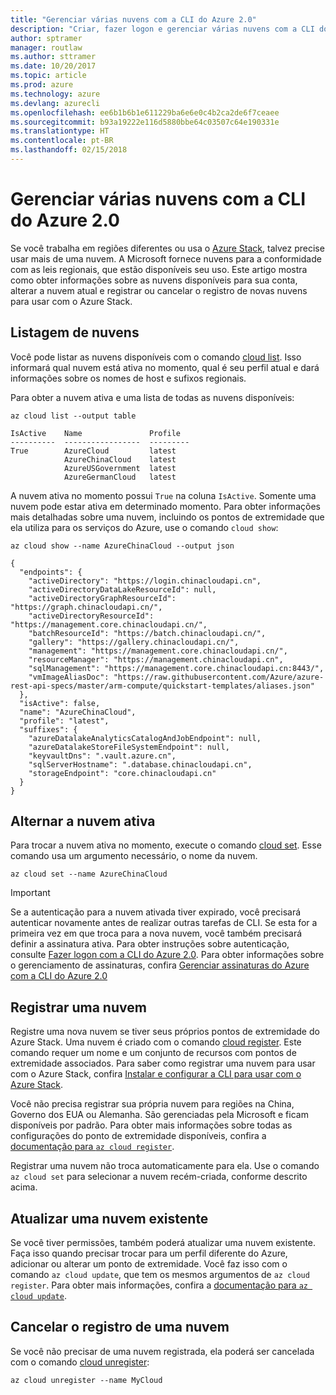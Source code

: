 ```yaml
---
title: "Gerenciar várias nuvens com a CLI do Azure 2.0"
description: "Criar, fazer logon e gerenciar várias nuvens com a CLI do Azure 2.0."
author: sptramer
manager: routlaw
ms.author: sttramer
ms.date: 10/20/2017
ms.topic: article
ms.prod: azure
ms.technology: azure
ms.devlang: azurecli
ms.openlocfilehash: ee6b1b6b1e611229ba6e6e0c4b2ca2de6f7ceaee
ms.sourcegitcommit: b93a19222e116d5880bbe64c03507c64e190331e
ms.translationtype: HT
ms.contentlocale: pt-BR
ms.lasthandoff: 02/15/2018
---
```

# <a name="managing-multiple-clouds-with-azure-cli-20"></a>Gerenciar várias nuvens com a CLI do Azure 2.0

Se você trabalha em regiões diferentes ou usa o [Azure Stack](https://docs.microsoft.com/azure/azure-stack/user/), talvez precise usar mais de uma nuvem. A Microsoft fornece nuvens para a conformidade com as leis regionais, que estão disponíveis seu uso. Este artigo mostra como obter informações sobre as nuvens disponíveis para sua conta, alterar a nuvem atual e registrar ou cancelar o registro de novas nuvens para usar com o Azure Stack.

## <a name="listing-clouds"></a>Listagem de nuvens

Você pode listar as nuvens disponíveis com o comando [cloud list](/cli/azure/cloud#list). Isso informará qual nuvem está ativa no momento, qual é seu perfil atual e dará informações sobre os nomes de host e sufixos regionais.

Para obter a nuvem ativa e uma lista de todas as nuvens disponíveis:

```azurecli
az cloud list --output table
```

```output
IsActive    Name               Profile
----------  -----------------  ---------
True        AzureCloud         latest
            AzureChinaCloud    latest
            AzureUSGovernment  latest
            AzureGermanCloud   latest
```

A nuvem ativa no momento possui `True` na coluna `IsActive`. Somente uma nuvem pode estar ativa em determinado momento. Para obter informações mais detalhadas sobre uma nuvem, incluindo os pontos de extremidade que ela utiliza para os serviços do Azure, use o comando `cloud show`:

```azurecli
az cloud show --name AzureChinaCloud --output json
```

```output
{
  "endpoints": {
    "activeDirectory": "https://login.chinacloudapi.cn",
    "activeDirectoryDataLakeResourceId": null,
    "activeDirectoryGraphResourceId": "https://graph.chinacloudapi.cn/",
    "activeDirectoryResourceId": "https://management.core.chinacloudapi.cn/",
    "batchResourceId": "https://batch.chinacloudapi.cn/",
    "gallery": "https://gallery.chinacloudapi.cn/",
    "management": "https://management.core.chinacloudapi.cn/",
    "resourceManager": "https://management.chinacloudapi.cn",
    "sqlManagement": "https://management.core.chinacloudapi.cn:8443/",
    "vmImageAliasDoc": "https://raw.githubusercontent.com/Azure/azure-rest-api-specs/master/arm-compute/quickstart-templates/aliases.json"
  },
  "isActive": false,
  "name": "AzureChinaCloud",
  "profile": "latest",
  "suffixes": {
    "azureDatalakeAnalyticsCatalogAndJobEndpoint": null,
    "azureDatalakeStoreFileSystemEndpoint": null,
    "keyvaultDns": ".vault.azure.cn",
    "sqlServerHostname": ".database.chinacloudapi.cn",
    "storageEndpoint": "core.chinacloudapi.cn"
  }
}
```

## <a name="switching-the-active-cloud"></a>Alternar a nuvem ativa

Para trocar a nuvem ativa no momento, execute o comando [cloud set](/cli/azure/cloud#set). Esse comando usa um argumento necessário, o nome da nuvem.

```azurecli
az cloud set --name AzureChinaCloud
```

> [!IMPORTANT]
> Se a autenticação para a nuvem ativada tiver expirado, você precisará autenticar novamente antes de realizar outras tarefas de CLI. Se esta for a primeira vez em que troca para a nova nuvem, você também precisará definir a assinatura ativa.
> Para obter instruções sobre autenticação, consulte [Fazer logon com a CLI do Azure 2.0](authenticate-azure-cli.md). Para obter informações sobre o gerenciamento de assinaturas, confira [Gerenciar assinaturas do Azure com a CLI do Azure 2.0](manage-azure-subscriptions-azure-cli.md)

## <a name="register-a-cloud"></a>Registrar uma nuvem

Registre uma nova nuvem se tiver seus próprios pontos de extremidade do Azure Stack. Uma nuvem é criado com o comando [cloud register](/cli/azure/cloud#register). Este comando requer um nome e um conjunto de recursos com pontos de extremidade associados. Para saber como registrar uma nuvem para usar com o Azure Stack, confira [Instalar e configurar a CLI para usar com o Azure Stack](/azure/azure-stack/user/azure-stack-connect-cli#connect-to-azure-stack).

Você não precisa registrar sua própria nuvem para regiões na China, Governo dos EUA ou Alemanha. São gerenciadas pela Microsoft e ficam disponíveis por padrão.  Para obter mais informações sobre todas as configurações do ponto de extremidade disponíveis, confira a [documentação para `az cloud register`](/cli/azure/cloud?view=azure-cli-latest#az_cloud_register).

Registrar uma nuvem não troca automaticamente para ela. Use o comando `az cloud set` para selecionar a nuvem recém-criada, conforme descrito acima.

## <a name="update-an-existing-cloud"></a>Atualizar uma nuvem existente

Se você tiver permissões, também poderá atualizar uma nuvem existente. Faça isso quando precisar trocar para um perfil diferente do Azure, adicionar ou alterar um ponto de extremidade.
Você faz isso com o comando `az cloud update`, que tem os mesmos argumentos de `az cloud register`. Para obter mais informações, confira a [documentação para `az cloud update`](/cli/azure/cloud?view=azure-cli-latest#az_cloud_update).

## <a name="unregister-a-cloud"></a>Cancelar o registro de uma nuvem

Se você não precisar de uma nuvem registrada, ela poderá ser cancelada com o comando [cloud unregister](/cli/azure/cloud#unregister):

```azurecli
az cloud unregister --name MyCloud
```
